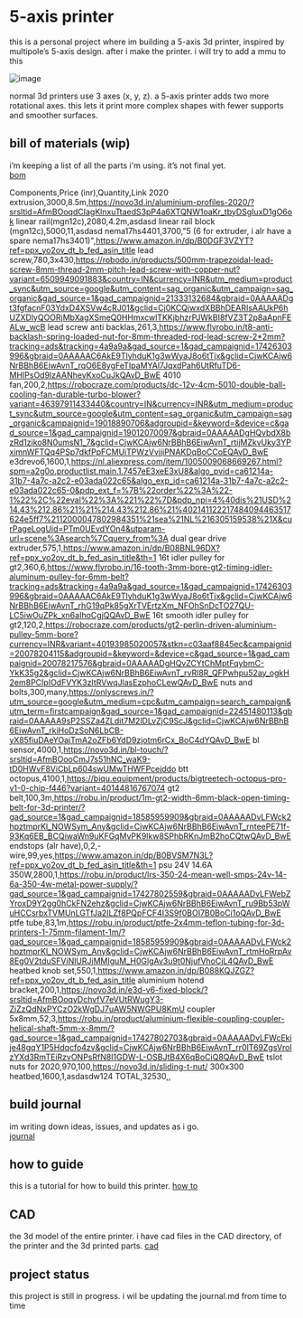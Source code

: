 # 5-axis printer

this is a personal project where im building a 5-axis 3d printer, inspired by multipole’s 5-axis design. after i make the printer. i will try to add a mmu to this

![image](https://github.com/user-attachments/assets/1437434e-2552-4c10-a3ee-b1c0cc9450fd)

normal 3d printers use 3 axes (x, y, z). a 5-axis printer adds two more rotational axes. this lets it print more complex shapes with fewer supports and smoother surfaces.  

## bill of materials (wip)

i’m keeping a list of all the parts i'm using. it’s not final yet.  
[bom](https://1drv.ms/x/c/a3f42e945c9caa44/EbQFKpQWxlxJoD3NqtjWvSIBQ96Bu_KVVyi092GPrF79ng?e=d1bzi9)

Components,Price (inr),Quantity,Link
2020 extrusion,3000,8.5m,https://novo3d.in/aluminium-profiles-2020/?srsltid=AfmBOoqdCIagKlnxuTtaedS3pP4a6XTQNW1oaKr_tbyDSgIuxD1gO6ok
linear rail(mgn12c),2080,4.2m,asdasd
linear rail block (mgn12c),5000,11,asdasd
nema17hs4401,3700,"5 (6 for extruder, i alr have a spare nema17hs3401)",https://www.amazon.in/dp/B0DGF3VZYT?ref=ppx_yo2ov_dt_b_fed_asin_title
lead screw,780,3x430,https://robodo.in/products/500mm-trapezoidal-lead-screw-8mm-thread-2mm-pitch-lead-screw-with-copper-nut?variant=6509949091883&country=IN&currency=INR&utm_medium=product_sync&utm_source=google&utm_content=sag_organic&utm_campaign=sag_organic&gad_source=1&gad_campaignid=21333132684&gbraid=0AAAAADgt3fgfacnF03YdxD4XSVw4cRJ01&gclid=Cj0KCQjwxdXBBhDEARIsAAUkP6hUZXDlyQOORjMbXagXSmeQ0HHmxcwlTKKjbhzrPJWkBI8fVZ3T2p8aApnFEALw_wcB
lead screw anti backlas,261,3,https://www.flyrobo.in/t8-anti-backlash-spring-loaded-nut-for-8mm-threaded-rod-lead-screw-2*2mm?tracking=ads&tracking=4a9a9a&gad_source=1&gad_campaignid=17426303996&gbraid=0AAAAAC6AkE9TlyhduK1g3wWyaJ8o6tTjx&gclid=CjwKCAjw6NrBBhB6EiwAvnT_rqO6E8ygFeTIpaMYAl7JqxdPah6UtRfuTD6-MHIPsOd9lzAANheyKxoCuJkQAvD_BwE
4010 fan,200,2,https://robocraze.com/products/dc-12v-4cm-5010-double-ball-cooling-fan-durable-turbo-blower?variant=46397911433440&country=IN&currency=INR&utm_medium=product_sync&utm_source=google&utm_content=sag_organic&utm_campaign=sag_organic&campaignid=19018890706&adgroupid=&keyword=&device=c&gad_source=1&gad_campaignid=19012070097&gbraid=0AAAAADgHQvbdX8bzRd1ziko8N0umsN1_7&gclid=CjwKCAjw6NrBBhB6EiwAvnT_rtijMZkvUky3YPximnWFTQq4PSp7dkfPpFCMUiTPWzVvjjiPNAKDqBoCCoEQAvD_BwE
e3drevo6,1600,1,https://nl.aliexpress.com/item/1005009068669267.html?spm=a2g0o.productlist.main.1.7457eE3xeE3xU8&algo_pvid=ca61214a-31b7-4a7c-a2c2-e03ada022c65&algo_exp_id=ca61214a-31b7-4a7c-a2c2-e03ada022c65-0&pdp_ext_f=%7B%22order%22%3A%22-1%22%2C%22eval%22%3A%221%22%7D&pdp_npi=4%40dis%21USD%214.43%212.86%21%21%214.43%212.86%21%402141122217484094463517624e5ff7%2112000047802984351%21sea%21NL%216305159538%21X&curPageLogUid=PTm0UEvdYOn4&utparam-url=scene%3Asearch%7Cquery_from%3A
dual gear drive extruder,575,1,https://www.amazon.in/dp/B08BNL96DX?ref=ppx_yo2ov_dt_b_fed_asin_title&th=1
16t idler pulley for gt2,360,6,https://www.flyrobo.in/16-tooth-3mm-bore-gt2-timing-idler-aluminum-pulley-for-6mm-belt?tracking=ads&tracking=4a9a9a&gad_source=1&gad_campaignid=17426303996&gbraid=0AAAAAC6AkE9TlyhduK1g3wWyaJ8o6tTjx&gclid=CjwKCAjw6NrBBhB6EiwAvnT_rhG19qPk85gXrTVErtzXm_NFOhSnDcTO27QU-LC5iwOuZPk_xn6aIhoCgjQQAvD_BwE
16t smooth idler pulley for gt2,120,2,https://robocraze.com/products/gt2-perlin-driven-aluminium-pulley-5mm-bore?currency=INR&variant=40193985020057&stkn=c03aaf8845ec&campaignid=20078204115&adgroupid=&keyword=&device=c&gad_source=1&gad_campaignid=20078217576&gbraid=0AAAAADgHQvZCYtChMptFqybmC-YkK35g2&gclid=CjwKCAjw6NrBBhB6EiwAvnT_rvRl8R_QFPwhpu52ay_ogkH2em8PCIpIOdFVYK3zItRVwqJlasEzphoCLewQAvD_BwE
nuts and bolts,300,many,https://onlyscrews.in/?utm_source=google&utm_medium=cpc&utm_campaign=search_campaign&utm_term=firstcampaign&gad_source=1&gad_campaignid=22451480113&gbraid=0AAAAA9sP2SSZa4ZLdit7M2lDLvZjC9ScJ&gclid=CjwKCAjw6NrBBhB6EiwAvnT_rkiHoDzSoN6LbCB-yX85fiuDAeYOajTmA2oZFb6YdD9zjotm6rCx_BoC4dYQAvD_BwE
bl sensor,4000,1,https://novo3d.in/bl-touch/?srsltid=AfmBOooCmJ7s51hNC_waK9-tD0HWvF8ViCbLp604swUMwTHWFPcejddo
btt octopus,4100,1,https://biqu.equipment/products/bigtreetech-octopus-pro-v1-0-chip-f446?variant=40144816767074
gt2 belt,100,3m,https://robu.in/product/1m-gt2-width-6mm-black-open-timing-belt-for-3d-printer/?gad_source=1&gad_campaignid=18585959909&gbraid=0AAAAADvLFWck2hpztmprKl_NOWSym_Any&gclid=CjwKCAjw6NrBBhB6EiwAvnT_rnteePE71f-93Kq6EB_BCQiwaWn9uKFGqMvPK9lkw8SPhbRKnJmB2hoCQtwQAvD_BwE
endstops (alr have),0,2,-
wire,99,yes,https://www.amazon.in/dp/B0BVSM7N3L?ref=ppx_yo2ov_dt_b_fed_asin_title&th=1
psu 24V 14.6A 350W,2800,1,https://robu.in/product/lrs-350-24-mean-well-smps-24v-14-6a-350-4w-metal-power-supply/?gad_source=1&gad_campaignid=17427802559&gbraid=0AAAAADvLFWebZYroxD9Y2gg0hCkFN2ehz&gclid=CjwKCAjw6NrBBhB6EiwAvnT_ru9Bb53pWuHCCsrbxTVMUnLGTfJa2ILZf8PQpFCF4I3S9f0BOI7B0BoCi1oQAvD_BwE
ptfe tube,83,1m,https://robu.in/product/ptfe-2x4mm-teflon-tubing-for-3d-printers-1-75mm-filament-1m/?gad_source=1&gad_campaignid=18585959909&gbraid=0AAAAADvLFWck2hpztmprKl_NOWSym_Any&gclid=CjwKCAjw6NrBBhB6EiwAvnT_rtmHoRrpAv8Eg0V2tduSFViNlURJjMMIguM_H0GlgAv3u9t0NjufVhoCjL4QAvD_BwE
heatbed knob set,550,1,https://www.amazon.in/dp/B088KQJZGZ?ref=ppx_yo2ov_dt_b_fed_asin_title
aluminium hotend bracket,200,1,https://novo3d.in/e3d-v6-fixed-block/?srsltid=AfmBOoqyDchvfV7eVUtRWugY3-ZiZzQdNxPYCzO2kWgDJ7uAW5NWGPU8KmU
coupler 5x8mm,52,3,https://robu.in/product/aluminium-flexible-coupling-coupler-helical-shaft-5mm-x-8mm/?gad_source=1&gad_campaignid=17427802703&gbraid=0AAAAADvLFWcEkije48gqY1P5Hdqcfo4zv&gclid=CjwKCAjw6NrBBhB6EiwAvnT_rr0lT69ZgsVrolzYXd3RmTEiRzvONPsRfN8I1GDW-L-OSBJtB4X6qBoCiQ8QAvD_BwE
tslot nuts for 2020,970,100,https://novo3d.in/sliding-t-nut/
300x300 heatbed,1600,1,asdasdw124
TOTAL,32530,,

## build journal

im writing down ideas, issues, and updates as i go.  
[journal](https://github.com/Fastestkyo/5-axis-printer/blob/main/journal.md)

## how to guide

this is a tutorial for how to build this printer.
[how to](https://docs.google.com/presentation/d/14-imUmjOe8GsNLc_C2gs7DdIq2Uft8Xhfen-554Q0Uw/edit?usp=sharing)

## CAD
the 3d model of the entire printer.
i have cad files in the CAD directory, of the printer and the 3d printed parts.
[cad](https://a360.co/3HxWdIz)
## project status

this project is still in progress. i wil be updating the journal.md from time to time
